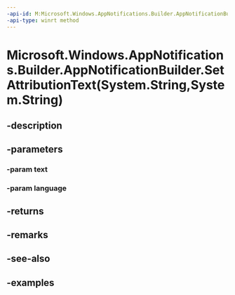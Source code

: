 ```yaml
---
-api-id: M:Microsoft.Windows.AppNotifications.Builder.AppNotificationBuilder.SetAttributionText(System.String,System.String)
-api-type: winrt method
---
```


# Microsoft.Windows.AppNotifications.Builder.AppNotificationBuilder.SetAttributionText(System.String,System.String)

<!--
public Microsoft.Windows.AppNotifications.Builder.AppNotificationBuilder SetAttributionText (string text, string language);
-->


## -description

## -parameters

### -param text

### -param language

## -returns

## -remarks

## -see-also

## -examples


